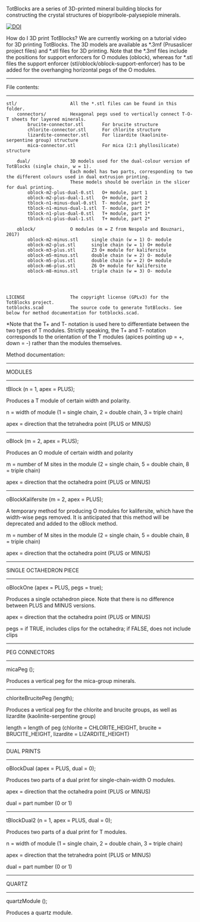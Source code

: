 TotBlocks are a series of 3D-printed mineral building blocks for constructing the crystal structures of biopyribole-palysepiole minerals.

[![DOI](https://zenodo.org/badge/398404495.svg)](https://zenodo.org/badge/latestdoi/398404495)

How do I 3D print TotBlocks?
We are currently working on a tutorial video for 3D printing TotBlocks.
The 3D models are available as *.3mf (Prusaslicer project files) and *.stl files for 3D printing. 
Note that the *.3mf files include the positions for support enforcers for O modules (oblock), 
whereas for *.stl files the support enforcer (stl/oblock/oblock-support-enforcer) has to be added for the overhanging horizontal pegs of the O modules.

***************************
File contents:
***************************

	stl/					All the *.stl files can be found in this folder.
		connectors/			Hexagonal pegs used to vertically connect T-O-T sheets for layered minerals.
			brucite-connector.stl		For brucite structure
			chlorite-connector.stl		For chlorite structure
			lizardite-connector.stl		For lizardite (kaolinite-serpentine group) structure
			mica-connector.stl			For mica (2:1 phyllosilicate) structure
	
		dual/				3D models used for the dual-colour version of TotBlocks (single chain, w = 1). 
							Each model has two parts, corresponding to two the different colours used in dual extrusion printing.
							These models should be overlain in the slicer for dual printing.
			oblock-m2-plus-dual-0.stl	O+ module, part 1
			oblock-m2-plus-dual-1.stl	O+ module, part 2
			tblock-n1-minus-dual-0.stl	T- module, part 1*
			tblock-n1-minus-dual-1.stl	T- module, part 2*
			tblock-n1-plus-dual-0.stl	T+ module, part 1*
			tblock-n1-plus-dual-1.stl	T+ module, part 2*
		
		oblock/				O modules (m = Z from Nespolo and Bouznari, 2017)
			oblock-m2-minus.stl		single chain (w = 1) O- module
			oblock-m2-plus.stl		single chain (w = 1) O+ module
			oblock-m3-plus.stl		Z3 O+ module for kalifersite
			oblock-m5-minus.stl		double chain (w = 2) O- module
			oblock-m5-plus.stl		double chain (w = 2) O+ module
			oblock-m6-plus.stl		Z6 O+ module for kalifersite
			oblock-m8-minus.stl		triple chain (w = 3) O- module
		
	
	

	LICENSE 				The copyright license (GPLv3) for the TotBlocks project.
	totblocks.scad			The source code to generate TotBlocks. See below for method documentation for totblocks.scad.

*Note that the T+ and T- notation is used here to differentiate between the two types of T modules. 
 Strictly speaking, the T+ and T- notation corresponds to the orientation of the T modules (apices pointing up = +, down = -) rather than the modules themselves.


Method documentation:

***************************
MODULES
***************************

tBlock (n = 1, apex = PLUS);

Produces a T module of certain width and polarity.

n = width of module (1 = single chain, 2 = double chain, 3 = triple chain)

apex = direction that the tetrahedra point (PLUS or MINUS)

***

oBlock (m = 2, apex = PLUS);

Produces an O module of certain width and polarity

m = number of M sites in the module (2 = single chain, 5 = double chain, 8 = triple chain)

apex = direction that the octahedra point (PLUS or MINUS)

***

oBlockKalifersite (m = 2, apex = PLUS);

A temporary method for producing O modules for kalifersite, which have the width-wise pegs removed. It is anticipated that this method will be deprecated and added to the oBlock method.
 
m = number of M sites in the module (2 = single chain, 5 = double chain, 8 = triple chain)

apex = direction that the octahedra point (PLUS or MINUS)

***************************
SINGLE OCTAHEDRON PIECE
***************************

oBlockOne (apex = PLUS, pegs = true);

Produces a single octahedron piece. Note that there is no difference between PLUS and MINUS versions.

apex = direction that the octahedra point (PLUS or MINUS)

pegs = if TRUE, includes clips for the octahedra; if FALSE, does not include clips

***************************
PEG CONNECTORS
***************************

micaPeg ();

Produces a vertical peg for the mica-group minerals.

***

chloriteBrucitePeg (length);

Produces a vertical peg for the chlorite and brucite groups, as well as lizardite (kaolinite-serpentine group)

length = length of peg (chlorite = CHLORITE_HEIGHT, brucite = BRUCITE_HEIGHT, lizardite = LIZARDITE_HEIGHT)


***************************
DUAL PRINTS
***************************

oBlockDual (apex = PLUS, dual = 0);

Produces two parts of a dual print for single-chain-width O modules.

apex = direction that the octahedra point (PLUS or MINUS)

dual = part number (0 or 1)

***

tBlockDual2 (n = 1, apex = PLUS, dual = 0);

Produces two parts of a dual print for T modules.

n = width of module (1 = single chain, 2 = double chain, 3 = triple chain)

apex = direction that the tetrahedra point (PLUS or MINUS)

dual = part number (0 or 1)

***************************
QUARTZ
***************************

quartzModule ();

Produces a quartz module.
